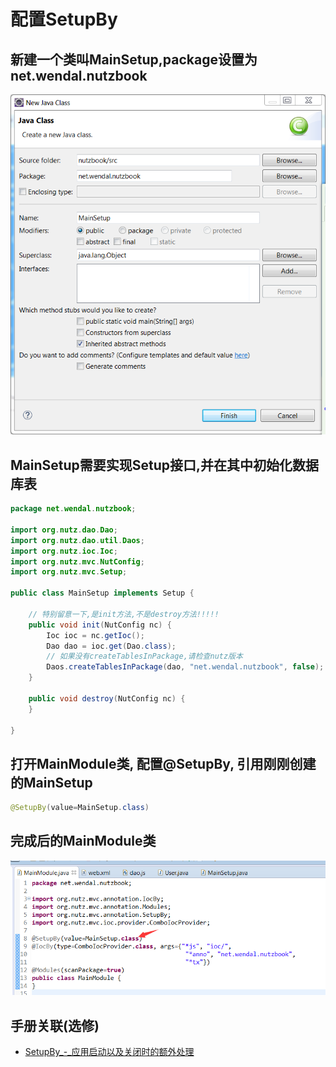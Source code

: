 # 配置SetupBy

## 新建一个类叫MainSetup,package设置为net.wendal.nutzbook

![](images/setupby_1.png)

## MainSetup需要实现Setup接口,并在其中初始化数据库表

```java
package net.wendal.nutzbook;

import org.nutz.dao.Dao;
import org.nutz.dao.util.Daos;
import org.nutz.ioc.Ioc;
import org.nutz.mvc.NutConfig;
import org.nutz.mvc.Setup;

public class MainSetup implements Setup {

    // 特别留意一下,是init方法,不是destroy方法!!!!!
	public void init(NutConfig nc) {
		Ioc ioc = nc.getIoc();
		Dao dao = ioc.get(Dao.class);
		// 如果没有createTablesInPackage,请检查nutz版本
		Daos.createTablesInPackage(dao, "net.wendal.nutzbook", false);
	}

	public void destroy(NutConfig nc) {
	}

}

```

## 打开MainModule类, 配置@SetupBy, 引用刚刚创建的MainSetup

```java
@SetupBy(value=MainSetup.class)
```

## 完成后的MainModule类

![](images/setupby_2.png)

## 手册关联(选修)

* [SetupBy_-_应用启动以及关闭时的额外处理](http://nutzam.com/core/mvc/modules.html#@SetupBy_-_应用启动以及关闭时的额外处理)
